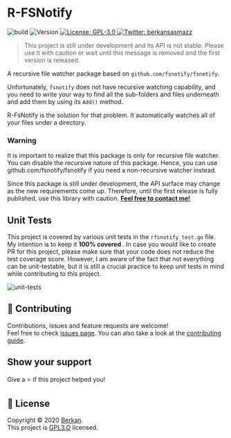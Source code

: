 # R-FSNotify
<p>

  <img alt="build" src="https://github.com/berkansasmaz/rfsnotify/workflows/Go/badge.svg" /> 
 <img alt="Version" src="https://img.shields.io/badge/version-0.6.5-blue.svg?cacheSeconds=2592000" />
   <a href="https://github.com/berkansasmaz/Ketum/blob/master/LICENSE" target="_blank">
    <img alt="License: GPL-3.0" src="https://img.shields.io/badge/License-GPL3.0-yellow.svg" />
		<a href="https://twitter.com/berkansasmazz" target="_blank">
    <img alt="Twitter: berkansasmazz" src="https://img.shields.io/twitter/follow/berkansasmazz.svg?style=social" />
  </a>
  </a>
</p>

> This project is still under development and its API is not stable. Please use it with caution or wait until this message is removed and the first version is released.

A recursive file watcher package based on `github.com/fsnotify/fsnotify`.

Unfortunately, `fsnotify` does not have recursive watching capability, and you need to write your way to find all the sub-folders and files underneath and add them by using its `Add()` method.

R-FsNotify is the solution for that problem. It automatically watches all of your files under a directory.

### Warning
It is important to realize that this package is only for recursive file watcher. You can disable the recursive nature of this package. Hence, you can use github.com/fsnotify/fsnotify if you need a non-recursive watcher instead. 

Since this package is still under development, the API surface may change as the new requirements come up. Therefore, until the first release is fully published, use this library with caution. <b>[Feel free to contact me!](mailto:berkansasmazz@gmail.com?subject=Ketum&body=Hi,)</b>

## Unit Tests
This project is covered by various unit tests in the `rfsnotify_test.go` file. My intention is to keep it <strong> 100% covered </strong>. In case you would like to create PR for this project, please make sure that your code does not reduce the test coverage score. However, I am aware of the fact that not everything can be unit-testable, but it is still a crucial practice to keep unit tests in mind while contributing to this project.
  
  <img alt="unit-tests" src="https://user-images.githubusercontent.com/31216880/76708386-6a0eac80-6707-11ea-978e-c6ab625df22f.png" /> 
  
## 🤝 Contributing

Contributions, issues and feature requests are welcome!<br/>Feel free to check [issues page](https://github.com/berkansasmaz/rfsnotify/issues). You can also take a look at the [contributing guide](https://dev.to/janessatran/a-beginner-s-guide-to-contributing-to-open-source-4fen).

## Show your support

Give a ⭐️ if this project helped you!

## 📝 License

Copyright © 2020 [Berkan](https://github.com/berkansasmaz).<br />
This project is [GPL3.O](https://github.com/berkansasmaz/rfsnotify/blob/master/LICENSE) licensed.
